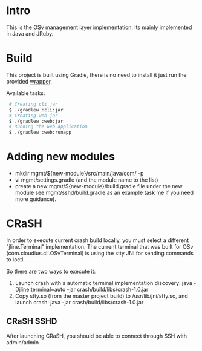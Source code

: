 # Intro

This is the OSv management layer implementation, its mainly implemented in Java and JRuby.

# Build

This project is built using Gradle, there is no need to install it just run the provided [wrapper](http://www.gradle.org/docs/current/userguide/gradle_wrapper.html).

Available tasks:

```bash 
 # Creating cli jar
 $ ./gradlew :cli:jar
 # Creating web jar
 $ ./gradlew :web:jar
 # Running the web application
 $ ./gradlew :web:runapp
```

# Adding new modules

 * mkdir mgmt/${new-module}/src/main/java/com/ -p
 * vi mgmt/settings.gradle (and the module name to the list)
 * create a new mgmt/${new-module}/build.gradle file under the new module see mgmt/sshd/build.gradle as an example (ask [me](https://github.com/narkisr) if you need more guidance).

# CRaSH

In order to execute current crash build locally, you must select a different "jline.Terminal" implementation. The
current terminal that was built for OSv (com.cloudius.cli.OSvTerminal) is using the stty JNI for sending commands to
ioctl.

So there are two ways to execute it:

1. Launch crash with a automatic terminal implementation discovery: java -Djline.terminal=auto -jar crash/build/libs/crash-1.0.jar
1. Copy stty.so (from the master project build) to /usr/lib/jni/stty.so, and launch crash: java -jar crash/build/libs/crash-1.0.jar

## CRaSH SSHD

After launching CRaSH, you should be able to connect through SSH with admin/admin
